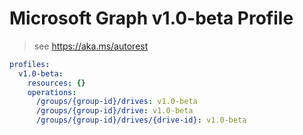 # Microsoft Graph v1.0-beta Profile

> see https://aka.ms/autorest

``` yaml
profiles:
  v1.0-beta:
    resources: {}
    operations:
      /groups/{group-id}/drives: v1.0-beta
      /groups/{group-id}/drive: v1.0-beta
      /groups/{group-id}/drives/{drive-id}: v1.0-beta

```
